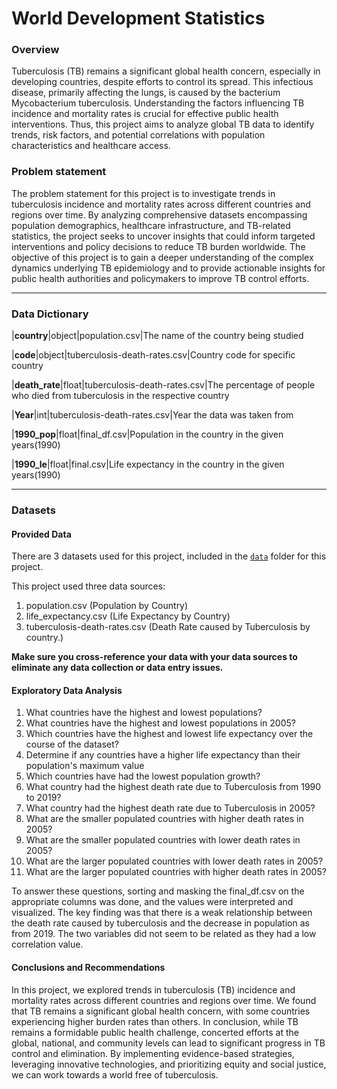 # World Development Statistics

### Overview

Tuberculosis (TB) remains a significant global health concern, especially in developing countries, despite efforts to control its spread. This infectious disease, primarily affecting the lungs, is caused by the bacterium Mycobacterium tuberculosis. Understanding the factors influencing TB incidence and mortality rates is crucial for effective public health interventions. Thus, this project aims to analyze global TB data to identify trends, risk factors, and potential correlations with population characteristics and healthcare access.

### Problem statement
The problem statement for this project is to investigate trends in tuberculosis incidence and mortality rates across different countries and regions over time. By analyzing comprehensive datasets encompassing population demographics, healthcare infrastructure, and TB-related statistics, the project seeks to uncover insights that could inform targeted interventions and policy decisions to reduce TB burden worldwide. The objective of this project is to gain a deeper understanding of the complex dynamics underlying TB epidemiology and to provide actionable insights for public health authorities and policymakers to improve TB control efforts.

---
### Data Dictionary

|**country**|object|population.csv|The name of the country being studied 

|**code**|object|tuberculosis-death-rates.csv|Country code for specific country

|**death_rate**|float|tuberculosis-death-rates.csv|The percentage of people who died from tuberculosis in the respective country

|**Year**|int|tuberculosis-death-rates.csv|Year the data was taken from

|**1990_pop**|float|final_df.csv|Population in the country in the given years(1990)

|**1990_le**|float|final.csv|Life expectancy in the country in the given years(1990)

---

### Datasets

#### Provided Data

There are 3 datasets used for this project,  included in the [`data`](./data/) folder for this project.

This project used three data sources: 
1) population.csv (Population by Country) 
2) life_expectancy.csv (Life Expectancy by Country)
3) tuberculosis-death-rates.csv (Death Rate caused by Tuberculosis by country.)

**Make sure you cross-reference your data with your data sources to eliminate any data collection or data entry issues.**

#### Exploratory Data Analysis


1) What countries have the highest and lowest populations?
2) What countries have the highest and lowest populations in 2005?
3) Which countries have the highest and lowest life expectancy over the course of the dataset?
4) Determine if any countries have a higher life expectancy than their population's maximum value
5) Which countries have had the lowest population growth?
6) What country had the highest death rate due to Tuberculosis from 1990 to 2019?
7) What country had the highest death rate due to Tuberculosis in 2005?
8) What are the smaller populated countries with higher death rates in 2005?
9) What are the smaller populated countries with lower death rates in 2005?
10) What are the larger populated countries with lower death rates in 2005?
11) What are the larger populated countries with higher death rates in 2005?

To answer these questions, sorting and masking the final_df.csv on the appropriate columns was done, and the values were interpreted and visualized. The key finding was that there is a weak relationship between the death rate caused by tuberculosis and the decrease in population as from 2019. The two variables did not seem to be related as they had a low correlation value. 

#### Conclusions and Recommendations

In this project, we explored trends in tuberculosis (TB) incidence and mortality rates across different countries and regions over time. We found that TB remains a significant global health concern, with some countries experiencing higher burden rates than others.
In conclusion, while TB remains a formidable public health challenge, concerted efforts at the global, national, and community levels can lead to significant progress in TB control and elimination. By implementing evidence-based strategies, leveraging innovative technologies, and prioritizing equity and social justice, we can work towards a world free of tuberculosis.
